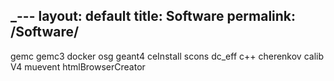 _---
layout: default
title: Software
permalink: /Software/
---

gemc
gemc3
docker
osg
geant4
ceInstall
scons
dc_eff
c++ cherenkov calib
V4
muevent
htmlBrowserCreator